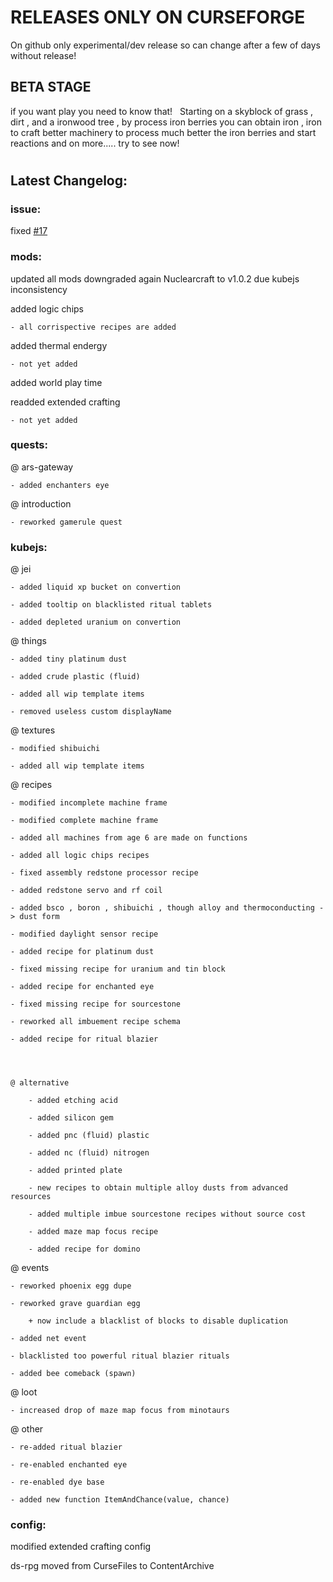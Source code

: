 # RELEASES ONLY ON CURSEFORGE 
On github only experimental/dev release so can change after a few of days without release!

## BETA STAGE 
if you want play you need to know that!
 
Starting on a skyblock of grass , dirt , and a ironwood tree , by process iron berries you can obtain iron , iron to craft better machinery to process much better the iron berries and start reactions and on more..... try to see now!

#

## Latest Changelog:

### issue: 
fixed [#17](https://github.com/DevDyna/IronBerry/issues/17)

### mods:
updated all mods
downgraded again Nuclearcraft to v1.0.2 due kubejs inconsistency

added logic chips

    - all corrispective recipes are added

added thermal endergy

    - not yet added

added world play time

readded extended crafting

    - not yet added

### quests:

@ ars-gateway

    - added enchanters eye

@ introduction

    - reworked gamerule quest

### kubejs:

@ jei

    - added liquid xp bucket on convertion

    - added tooltip on blacklisted ritual tablets

    - added depleted uranium on convertion

@ things

    - added tiny platinum dust

    - added crude plastic (fluid)

    - added all wip template items

    - removed useless custom displayName

@ textures

    - modified shibuichi

    - added all wip template items

@ recipes

    - modified incomplete machine frame

    - modified complete machine frame 

    - added all machines from age 6 are made on functions

    - added all logic chips recipes

    - fixed assembly redstone processor recipe

    - added redstone servo and rf coil

    - added bsco , boron , shibuichi , though alloy and thermoconducting -> dust form

    - modified daylight sensor recipe

    - added recipe for platinum dust

    - fixed missing recipe for uranium and tin block

    - added recipe for enchanted eye

    - fixed missing recipe for sourcestone

    - reworked all imbuement recipe schema

    - added recipe for ritual blazier
    
    
    
    
    @ alternative

        - added etching acid

        - added silicon gem

        - added pnc (fluid) plastic

        - added nc (fluid) nitrogen

        - added printed plate

        - new recipes to obtain multiple alloy dusts from advanced resources

        - added multiple imbue sourcestone recipes without source cost

        - added maze map focus recipe

        - added recipe for domino




@ events

    - reworked phoenix egg dupe

    - reworked grave guardian egg

        + now include a blacklist of blocks to disable duplication
    
    - added net event

    - blacklisted too powerful ritual blazier rituals

    - added bee comeback (spawn)

@ loot

    - increased drop of maze map focus from minotaurs


@ other

    - re-added ritual blazier

    - re-enabled enchanted eye

    - re-enabled dye base
    
    - added new function ItemAndChance(value, chance)

### config:

modified extended crafting config

ds-rpg moved from CurseFiles to ContentArchive 

#